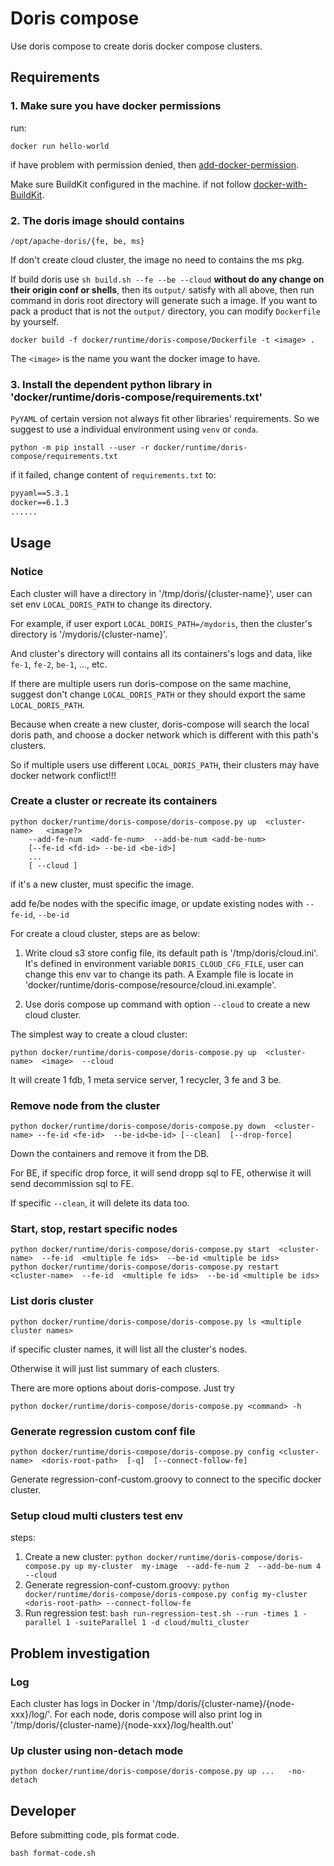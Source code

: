 <!--
Licensed to the Apache Software Foundation (ASF) under one
or more contributor license agreements.  See the NOTICE file
distributed with this work for additional information
regarding copyright ownership.  The ASF licenses this file
to you under the Apache License, Version 2.0 (the
"License"); you may not use this file except in compliance
with the License.  You may obtain a copy of the License at

  http://www.apache.org/licenses/LICENSE-2.0

Unless required by applicable law or agreed to in writing,
software distributed under the License is distributed on an
"AS IS" BASIS, WITHOUT WARRANTIES OR CONDITIONS OF ANY
KIND, either express or implied.  See the License for the
specific language governing permissions and limitations
under the License.
-->

# Doris compose

Use doris compose to create doris docker compose clusters.

## Requirements

### 1. Make sure you have docker permissions

 run:

```shell
docker run hello-world
```

if have problem with permission denied, then [add-docker-permission](https://docs.docker.com/engine/install/linux-postinstall/).

Make sure BuildKit configured in the machine. if not follow [docker-with-BuildKit](https://docs.docker.com/build/buildkit/).

### 2. The doris image should contains

```shell
/opt/apache-doris/{fe, be, ms}
```

If don't create cloud cluster, the image no need to contains the ms pkg.

If build doris use `sh build.sh --fe --be --cloud` **without do any change on their origin conf or shells**, then its `output/` satisfy with all above, then run command in doris root directory will generate such a image. If you want to pack a product that is not the `output/` directory, you can modify `Dockerfile` by yourself.

```shell
docker build -f docker/runtime/doris-compose/Dockerfile -t <image> .
```

The `<image>` is the name you want the docker image to have.

### 3. Install the dependent python library in 'docker/runtime/doris-compose/requirements.txt'

`PyYAML` of certain version not always fit other libraries' requirements. So we suggest to use a individual environment using `venv` or `conda`.

```shell
python -m pip install --user -r docker/runtime/doris-compose/requirements.txt
```

if it failed, change content of `requirements.txt` to:

```Dockerfile
pyyaml==5.3.1
docker==6.1.3
......
```

## Usage

### Notice

Each cluster will have a directory in '/tmp/doris/{cluster-name}', user can set env `LOCAL_DORIS_PATH` to change its directory.

For example, if user export `LOCAL_DORIS_PATH=/mydoris`, then the cluster's directory is '/mydoris/{cluster-name}'.

And cluster's directory will contains all its containers's logs and data, like `fe-1`, `fe-2`, `be-1`, ..., etc.

If there are multiple users run doris-compose on the same machine, suggest don't change `LOCAL_DORIS_PATH` or they should export the same `LOCAL_DORIS_PATH`.

Because when create a new cluster, doris-compose will search the local doris path, and choose a docker network which is different with this path's clusters.

So if multiple users use different `LOCAL_DORIS_PATH`, their clusters may have docker network conflict!!!

### Create a cluster or recreate its containers

```shell
python docker/runtime/doris-compose/doris-compose.py up  <cluster-name>   <image?> 
    --add-fe-num  <add-fe-num>  --add-be-num <add-be-num>
    [--fe-id <fd-id> --be-id <be-id>]
    ...
    [ --cloud ]
```

if it's a new cluster, must specific the image.

add fe/be nodes with the specific image, or update existing nodes with `--fe-id`, `--be-id`

For create a cloud cluster, steps are as below:

1. Write cloud s3 store config file, its default path is '/tmp/doris/cloud.ini'.
   It's defined in environment variable `DORIS_CLOUD_CFG_FILE`, user can change this env var to change its path.
   A Example file is locate in 'docker/runtime/doris-compose/resource/cloud.ini.example'.

2. Use doris compose up command with option `--cloud` to create a new cloud cluster.

The simplest way to create a cloud cluster:

```shell
python docker/runtime/doris-compose/doris-compose.py up  <cluster-name>  <image>  --cloud
```

It will create 1 fdb, 1 meta service server, 1 recycler, 3 fe and 3 be.

### Remove node from the cluster

```shell
python docker/runtime/doris-compose/doris-compose.py down  <cluster-name> --fe-id <fe-id>  --be-id<be-id> [--clean]  [--drop-force]
```

Down the containers and remove it from the DB.

For BE, if specific drop force, it will send dropp sql to FE, otherwise it will send decommission sql to FE.

If specific `--clean`, it will delete its data too.

### Start, stop, restart specific nodes

```shell
python docker/runtime/doris-compose/doris-compose.py start  <cluster-name>  --fe-id  <multiple fe ids>  --be-id <multiple be ids>
python docker/runtime/doris-compose/doris-compose.py restart  <cluster-name>  --fe-id  <multiple fe ids>  --be-id <multiple be ids>
```

### List doris cluster

```shell
python docker/runtime/doris-compose/doris-compose.py ls <multiple cluster names>
```

if specific cluster names, it will list all the cluster's nodes.

Otherwise it will just list summary of each clusters.

There are more options about doris-compose. Just try

```shell
python docker/runtime/doris-compose/doris-compose.py <command> -h 
```

### Generate regression custom conf file

```shell
python docker/runtime/doris-compose/doris-compose.py config <cluster-name>  <doris-root-path>  [-q]  [--connect-follow-fe]
```

Generate regression-conf-custom.groovy to connect to the specific docker cluster.

### Setup cloud multi clusters test env

steps:

1. Create a new cluster:  `python docker/runtime/doris-compose/doris-compose.py up my-cluster  my-image  --add-fe-num 2  --add-be-num 4 --cloud`
2. Generate regression-conf-custom.groovy: `python docker/runtime/doris-compose/doris-compose.py config my-cluster  <doris-root-path> --connect-follow-fe`
3. Run regression test: `bash run-regression-test.sh --run -times 1 -parallel 1 -suiteParallel 1 -d cloud/multi_cluster`

## Problem investigation

### Log

Each cluster has logs in Docker in '/tmp/doris/{cluster-name}/{node-xxx}/log/'. For each node, doris compose will also print log in '/tmp/doris/{cluster-name}/{node-xxx}/log/health.out'

### Up cluster using non-detach mode

```shell
python docker/runtime/doris-compose/doris-compose.py up ...   -no-detach
```

## Developer

Before submitting code, pls format code.

```shell
bash format-code.sh
```
